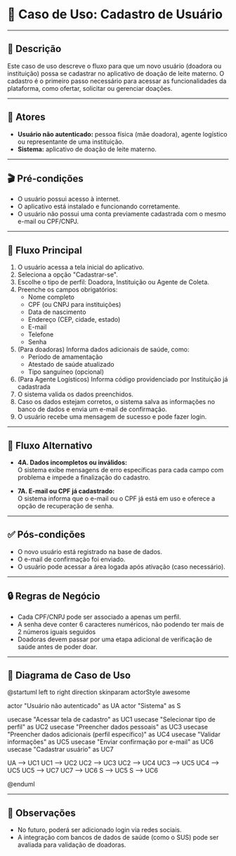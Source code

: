 # 📄 Caso de Uso: Cadastro de Usuário

---

## 🎯 Descrição
Este caso de uso descreve o fluxo para que um novo usuário (doadora ou instituição) possa se cadastrar no aplicativo de doação de leite materno. O cadastro é o primeiro passo necessário para acessar as funcionalidades da plataforma, como ofertar, solicitar ou gerenciar doações.

---

## 👥 Atores
- **Usuário não autenticado:** pessoa física (mãe doadora), agente logístico ou representante de uma instituição.
- **Sistema:** aplicativo de doação de leite materno.

---

## 🎬 Pré-condições
- O usuário possui acesso à internet.
- O aplicativo está instalado e funcionando corretamente.
- O usuário não possui uma conta previamente cadastrada com o mesmo e-mail ou CPF/CNPJ.

---

## 🔁 Fluxo Principal
1. O usuário acessa a tela inicial do aplicativo.
2. Seleciona a opção "Cadastrar-se".
3. Escolhe o tipo de perfil: Doadora, Instituição ou Agente de Coleta.
4. Preenche os campos obrigatórios:
   - Nome completo
   - CPF (ou CNPJ para instituições)
   - Data de nascimento
   - Endereço (CEP, cidade, estado)
   - E-mail
   - Telefone
   - Senha
5. (Para doadoras) Informa dados adicionais de saúde, como:
   - Período de amamentação
   - Atestado de saúde atualizado
   - Tipo sanguíneo (opcional)
6. (Para Agente Logísticos) Informa código providenciado por Instituição já cadastrada
7. O sistema valida os dados preenchidos.
8. Caso os dados estejam corretos, o sistema salva as informações no banco de dados e envia um e-mail de confirmação.
9. O usuário recebe uma mensagem de sucesso e pode fazer login.

---

## 🔁 Fluxo Alternativo
- **4A. Dados incompletos ou inválidos:**  
  O sistema exibe mensagens de erro específicas para cada campo com problema e impede a finalização do cadastro.

- **7A. E-mail ou CPF já cadastrado:**  
  O sistema informa que o e-mail ou o CPF já está em uso e oferece a opção de recuperação de senha.

---

## ✅ Pós-condições
- O novo usuário está registrado na base de dados.
- O e-mail de confirmação foi enviado.
- O usuário pode acessar a área logada após ativação (caso necessário).

---

## 🔒 Regras de Negócio
- Cada CPF/CNPJ pode ser associado a apenas um perfil.
- A senha deve conter 6 caracteres numéricos, não podendo ter mais de 2 números iguais seguidos
- Doadoras devem passar por uma etapa adicional de verificação de saúde antes de poder doar.

---

## 🎯 Diagrama de Caso de Uso
@startuml
left to right direction
skinparam actorStyle awesome

actor "Usuário não autenticado" as UA
actor "Sistema" as S

usecase "Acessar tela de cadastro" as UC1
usecase "Selecionar tipo de perfil" as UC2
usecase "Preencher dados pessoais" as UC3
usecase "Preencher dados adicionais (perfil específico)" as UC4
usecase "Validar informações" as UC5
usecase "Enviar confirmação por e-mail" as UC6
usecase "Cadastrar usuário" as UC7

UA --> UC1
UC1 --> UC2
UC2 --> UC3
UC2 --> UC4
UC3 --> UC5
UC4 --> UC5
UC5 --> UC7
UC7 --> UC6
S --> UC5
S --> UC6

@enduml


---

## 📌 Observações
- No futuro, poderá ser adicionado login via redes sociais.
- A integração com bancos de dados de saúde (como o SUS) pode ser avaliada para validação de doadoras.
